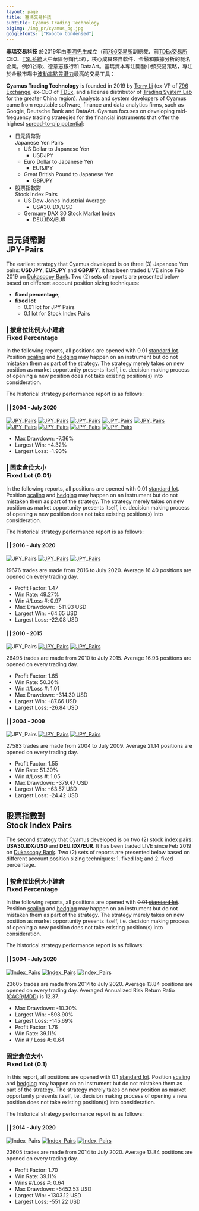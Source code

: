 ```yaml
---
layout: page
title: 塞瑪交易科技
subtitle: Cyamus Trading Technology
bigimg: /img_pr/cyamus_bg.jpg
googlefonts: ["Roboto Condensed"]
---
```


<i class='fa fa-grav'></i> **塞瑪交易科技** 於2019年由[李明先生](https://bit.ly/terryli)成立（前[796交易所](https://www.796.com)副總裁、前[TDEx交易所](https://www.tdex.com)CEO、[TSL系統](https://www.tradingsystemlab.com)大中華區分銷代理），核心成員來自軟件、金融和數據分析的馳名企業，例如谷歌、德意志銀行和 DataArt。塞瑪資本專注開發中頻交易策略，專注於金融市場中[波動率點差潛力](https://www.investopedia.com/articles/forex/10/spread-pip-potential-pairs-day-trading.asp)最高的交易工具：

<i class='fa fa-grav'></i> **Cyamus Trading Technology** is founded in 2019 by [Terry Li](https://bit.ly/terryli) (ex-VP of [796 Exchange](https://www.796.com), ex-CEO of [TDEx](https://www.tdex.com), and a license distributor of [Trading System Lab](https://www.tradingsystemlab.com) for the greater China region). Analysts and system developers of Cyamus came from reputable software, finance and data analytics firms, such as Google, Deutsche Bank and DataArt. Cyamus focuses on developing mid-frequency trading strategies for the financial instruments that offer the highest [spread-to-pip potential](https://www.investopedia.com/articles/forex/10/spread-pip-potential-pairs-day-trading.asp):


- <i class='fa fa-yen'></i> 日元貨幣對<br>Japanese Yen Pairs
  - US Dollar to Japanese Yen
    - USDJPY
  - Euro Dollar to Japanese Yen
    - EURJPY
  - Great British Pound to Japanese Yen
    - GBPJPY
- <i class='fa fa-pie-chart'></i> 股票指數對<br>Stock Index Pairs
  - US Dow Jones Industrial Average
    - USA30.IDX/USD
  - Germany DAX 30 Stock Market Index
    - DEU.IDX/EUR

## <i class='fa fa-yen'></i> 日元貨幣對<br>JPY-Pairs

The earliest strategy that Cyamus developed is on three (3) Japanese Yen pairs: <b>USDJPY</b>, <b>EURJPY</b> and <b>GBPJPY</b>. It has been traded LIVE since Feb 2019 on [Dukascopy Bank](https://en.wikipedia.org/wiki/Dukascopy_Bank). Two (2) sets of reports are presented below based on different account position sizing techniques:

- <i class='fa fa-cogs'></i> <b>fixed percentage</b>;
- <i class='fa fa-cog'></i> <b>fixed lot</b>
  - 0.01 lot for JPY Pairs
  - 0.1 lot for Stock Index Pairs

### <i class='fa fa-yen'></i> | <i class='fa fa-cogs'></i> 按倉位比例大小建倉<br>Fixed Percentage

In the following reports, all positions are opened with <s>0.01 [standard lot](https://www.investopedia.com/terms/s/standard-lot.asp)</s>. Position [scaling](https://learn.tradimo.com/dont-go-broke-protect-your-capital/scaling-in-and-out-of-trades) and [hedging](https://www.investopedia.com/ask/answers/forex/forex-hedge-and-currency-hedging-strategy.asp) may happen on an instrument but do not mistaken them as part of the strategy. The strategy merely takes on new position as market opportunity presents itself, i.e. decision making process of opening a new position does not take existing position(s) into consideration.

The historical strategy performance report is as follows:

#### <i class='fa fa-yen'></i> | <i class='fa fa-cogs'></i> | 2004 - July 2020

[![JPY_Pairs](/img_pr/jpy_percent_capitalChart_2020.png "JPY Pairs Performance Report")](/img_pr/jpy_percent_capitalChart_2020.png)
[![JPY_Pairs](/img_pr/jpy_percent_capitalChart_2018_2019.png "JPY Pairs Performance Report")](/img_pr/jpy_percent_capitalChart_2018_2019.png)
[![JPY_Pairs](/img_pr/jpy_percent_capitalChart_2016_2017.png "JPY Pairs Performance Report")](/img_pr/jpy_percent_capitalChart_2016_2017.png)
[![JPY_Pairs](/img_pr/jpy_percent_capitalChart_2014_2015.png "JPY Pairs Performance Report")](/img_pr/jpy_percent_capitalChart_2014_2015.png)
[![JPY_Pairs](/img_pr/jpy_percent_capitalChart_2012_2013.png "JPY Pairs Performance Report")](/img_pr/jpy_percent_capitalChart_2012_2013.png)
[![JPY_Pairs](/img_pr/jpy_percent_capitalChart_2010_2011.png "JPY Pairs Performance Report")](/img_pr/jpy_percent_capitalChart_2010_2011.png)
[![JPY_Pairs](/img_pr/jpy_percent_capitalChart_2008_2009.png "JPY Pairs Performance Report")](/img_pr/jpy_percent_capitalChart_2008_2009.png)
[![JPY_Pairs](/img_pr/jpy_percent_capitalChart_2006_2007.png "JPY Pairs Performance Report")](/img_pr/jpy_percent_capitalChart_2006_2007.png)
[![JPY_Pairs](/img_pr/jpy_percent_capitalChart_2004_2005.png "JPY Pairs Performance Report")](/img_pr/jpy_percent_capitalChart_2004_2005.png)

- Max Drawdown: -7.36%
- Largest Win: +4.32%
- Largest Loss: -1.93%

### <i class='fa fa-yen'></i> | <i class='fa fa-cog'></i> 固定倉位大小<br>Fixed Lot (0.01)

In the following reports, all positions are opened with 0.01 [standard lot](https://www.investopedia.com/terms/s/standard-lot.asp). Position [scaling](https://learn.tradimo.com/dont-go-broke-protect-your-capital/scaling-in-and-out-of-trades) and [hedging](https://www.investopedia.com/ask/answers/forex/forex-hedge-and-currency-hedging-strategy.asp) may happen on an instrument but do not mistaken them as part of the strategy. The strategy merely takes on new position as market opportunity presents itself, i.e. decision making process of opening a new position does not take existing position(s) into consideration.

The historical strategy performance report is as follows:

#### <i class='fa fa-yen'></i> | <i class='fa fa-cog'></i> | 2016 - July 2020

![JPY_Pairs](/img_pr/jpy_0.01_profitColumn_2016_2020.png "JPY Pairs Performance Report")
[![JPY_Pairs](/img_pr/jpy_0.01_capitalChart_2016_2020.png "JPY Pairs Performance Report")](/img_pr/jpy_0.01_capitalChart_2016_2020.png)
[![JPY_Pairs](/img_pr/jpy_0.01_monthlyPerformance_2016_2020.png "JPY Pairs Performance Report")](/img_pr/jpy_0.01_monthlyPerformance_2016_2020.png)

19676 trades are made from 2016 to July 2020. Average 16.40 positions are opened on every trading day.

- Profit Factor: 1.47
- Win Rate: 49.27%
- Win #/Loss #: 0.97
- Max Drawdown: -511.93 USD
- Largest Win: +64.65 USD
- Largest Loss: -22.08 USD

#### <i class='fa fa-yen'></i> | <i class='fa fa-cog'></i> | 2010 - 2015

![JPY_Pairs](/img_pr/jpy_0.01_profitColumn_2010_2015.png "JPY Pairs Performance Report")
[![JPY_Pairs](/img_pr/jpy_0.01_capitalChart_2010_2015.png "JPY Pairs Performance Report")](/img_pr/jpy_0.01_capitalChart_2010_2015.png)
[![JPY_Pairs](/img_pr/jpy_0.01_monthlyPerformance_2010_2015.png "JPY Pairs Performance Report")](/img_pr/jpy_0.01_monthlyPerformance_2010_2015.png)

26495 trades are made from 2010 to July 2015. Average 16.93 positions are opened on every trading day.

- Profit Factor: 1.65
- Win Rate: 50.36%
- Win #/Loss #: 1.01
- Max Drawdown: -314.30 USD
- Largest Win: +87.66 USD
- Largest Loss: -26.84 USD

#### <i class='fa fa-yen'></i> | <i class='fa fa-cog'></i> | 2004 - 2009

![JPY_Pairs](/img_pr/jpy_0.01_profitColumn_2004_2009.png "JPY Pairs Performance Report")
[![JPY_Pairs](/img_pr/jpy_0.01_capitalChart_2004_2009.png "JPY Pairs Performance Report")](/img_pr/jpy_0.01_capitalChart_2004_2009.png)
[![JPY_Pairs](/img_pr/jpy_0.01_monthlyPerformance_2004_2009.png "JPY Pairs Performance Report")](/img_pr/jpy_0.01_monthlyPerformance_2004_2009.png)

27583 trades are made from 2004 to July 2009. Average 21.14 positions are opened on every trading day.

- Profit Factor: 1.55
- Win Rate: 51.30%
- Win #/Loss #: 1.05
- Max Drawdown: -379.47 USD
- Largest Win: +63.57 USD
- Largest Loss: -24.42 USD

## <i class='fa fa-pie-chart'></i> 股票指數對<br>Stock Index Pairs

The second strategy that Cyamus developed is on two (2) stock index pairs: <b>USA30.IDX/USD</b> and <b>DEU.IDX/EUR</b>. It has been traded LIVE since Feb 2019 on [Dukascopy Bank](https://en.wikipedia.org/wiki/Dukascopy_Bank). Two (2) sets of reports are presented below based on different account position sizing techniques: 1. fixed lot; and 2. fixed percentage.

### <i class='fa fa-pie-chart'></i> | <i class='fa fa-cogs'></i> 按倉位比例大小建倉<br>Fixed Percentage

In the following reports, all positions are opened with <s>0.01 [standard lot](https://www.investopedia.com/terms/s/standard-lot.asp)</s>. Position [scaling](https://learn.tradimo.com/dont-go-broke-protect-your-capital/scaling-in-and-out-of-trades) and [hedging](https://www.investopedia.com/ask/answers/forex/forex-hedge-and-currency-hedging-strategy.asp) may happen on an instrument but do not mistaken them as part of the strategy. The strategy merely takes on new position as market opportunity presents itself, i.e. decision making process of opening a new position does not take existing position(s) into consideration.

The historical strategy performance report is as follows:

#### <i class='fa fa-pie-chart'></i> | <i class='fa fa-cogs'></i> | 2004 - July 2020

![Index_Pairs](/img_pr/index_percent_profitColumn_2014_2020.png "Index Pairs Performance Report")
[![Index_Pairs](/img_pr/index_percent_capitalChart_2014_2020.png "Index Pairs Performance Report")](/img_pr/index_percent_capitalChart_2014_2020.png)
![Index_Pairs](/img_pr/index_percent_monthlyPerformance_2014_2020.png "Index Pairs Performance Report")

23605 trades are made from 2014 to July 2020. Average 13.84 positions are opened on every trading day. Averaged Annualized Risk Return Ratio ([CAGR](https://www.investopedia.com/terms/c/cagr.asp)/[MDD](https://www.investopedia.com/terms/m/maximum-drawdown-mdd.asp)) is 12.37.

- Max Drawdown: -10.30%
- Largest Win: +598.90%
- Largest Loss: -145.69%
- Profit Factor: 1.76
- Win Rate: 39.11%
- Win # / Loss #: 0.64

### <i class='fa fa-pie-chart'></i> 固定倉位大小<br>Fixed Lot (0.1)

In this report, all positions are opened with 0.1 [standard lot](https://www.investopedia.com/terms/s/standard-lot.asp). Position [scaling](https://learn.tradimo.com/dont-go-broke-protect-your-capital/scaling-in-and-out-of-trades) and [hedging](https://www.investopedia.com/ask/answers/forex/forex-hedge-and-currency-hedging-strategy.asp) may happen on an instrument but do not mistaken them as part of the strategy. The strategy merely takes on new position as market opportunity presents itself, i.e. decision making process of opening a new position does not take existing position(s) into consideration.

The historical strategy performance report is as follows:

#### <i class='fa fa-pie-chart'></i> | <i class='fa fa-cog'></i> | 2014 - July 2020

![Index_Pairs](/img_pr/index_0.1_profitColumn_2014_2020.png "Index Pairs Performance Report")
[![Index_Pairs](/img_pr/index_0.1_capitalChart_2014_2020.png "Index Pairs Performance Report")](/img_pr/index_0.1_capitalChart_2014_2020.png)
[![Index_Pairs](/img_pr/index_0.1_monthlyPerformance_2014_2020.png "Index Pairs Performance Report")](/img_pr/index_0.1_monthlyPerformance_2014_2020.png )

23605 trades are made from 2014 to July 2020. Average 13.84 positions are opened on every trading day.

- Profit Factor: 1.70
- Win Rate: 39.11%
- Wins #/Loss #: 0.64
- Max Drawdown: -5452.53 USD
- Largest Win: +1303.12 USD
- Largest Loss: -551.22 USD
